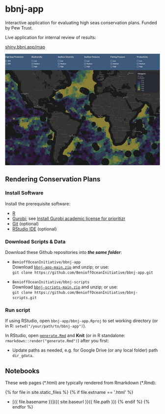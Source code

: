 # bbnj-app

Interactive application for evaluating high seas conservation plans. Funded by Pew Trust.

Live application for internal review of results:

  [shiny.bbnj.app/map](https://shiny.bbnj.app/map)
  
  ![](./data/app_map.png)

## Rendering Conservation Plans

### Install Software

Install the prerequisite software:

- [R](https://cran.r-project.org)
- [Gurobi](https://www.gurobi.com); see [Install Gurobi academic license for prioritizr](https://prioritizr.net/articles/gurobi_installation_guide.html)
- [Git](https://git-scm.com) (optional)
- [RStudio IDE](https://www.rstudio.com/products/rstudio/download) (optional)

### Download Scripts & Data

Download these Github repositories into _**the same folder**_:

- `BenioffOceanInitiative/bbnj-app`\
  Download [`bbnj-app-main.zip`](https://github.com/BenioffOceanInitiative/bbnj-app/archive/refs/heads/main.zip) and unzip; or use:\
  `git clone https://github.com/BenioffOceanInitiative/bbnj-app.git`
  
- `BenioffOceanInitiative/bbnj-scripts`\
  Download [`bbnj-scripts-main.zip`](https://github.com/BenioffOceanInitiative/bbnj-scripts/archive/refs/heads/main.zip) and unzip; or use:\
  `git clone https://github.com/BenioffOceanInitiative/bbnj-scripts.git`

### Run script

If using RStudio, open `bbnj-app/bbnj-app.Rproj` to set working directory (or in R: `setwd("/your/path/to/bbnj-app")`).

In RStudio, open [`generate.Rmd`](./generate.Rmd) and **Knit** (or in R standalone: `rmarkdown::render("generate.Rmd")`) after you first:

- Update paths as needed, e.g. for Google Drive (or any local folder) path `dir_gdata`.

## Notebooks

These web pages (\*.html) are typically rendered from Rmarkdown (\*.Rmd):

<!-- Jekyll rendering: https://marineenergy.github.io/apps/ -->
{% for file in site.static_files %}
  {% if file.extname == '.html' %}
* [{{ file.basename }}]({{ site.baseurl }}{{ file.path }})
  {% endif %}
{% endfor %}

## 
